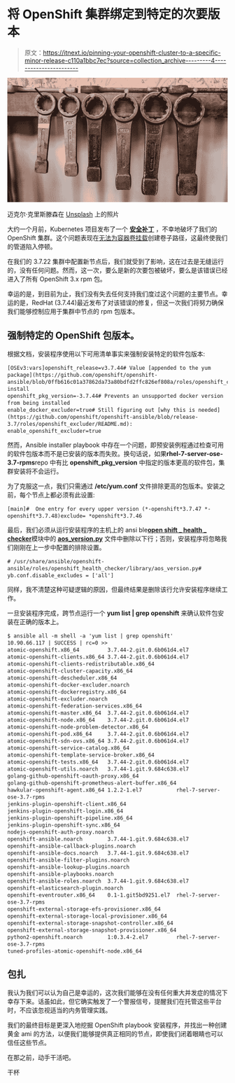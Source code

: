 # 将 OpenShift 集群绑定到特定的次要版本

> 原文：<https://itnext.io/pinning-your-openshift-cluster-to-a-specific-minor-release-c110a1bbc7ec?source=collection_archive---------4----------------------->

![](img/6e66317939d882d031d2bd3964cf910c.png)

迈克尔·克里斯滕森在 [Unsplash](https://unsplash.com/?utm_source=unsplash&utm_medium=referral&utm_content=creditCopyText) 上的照片

大约一个月前，Kubernetes 项目发布了一个 [**安全补丁**](https://kubernetes.io/blog/2018/04/04/fixing-subpath-volume-vulnerability/) ，不幸地破坏了我们的 OpenShift 集群。这个问题表现在[无法为容器卷挂载](https://github.com/kubernetes/kubernetes/issues/61076#issuecomment-372554309)创建卷子路径，这最终使我们的管道陷入停顿。

在我们的 3.7.22 集群中配置新节点后，我们就受到了影响，这在过去是无缝运行的，没有任何问题。然而，这一次，要么是新的次要包被破坏，要么是该错误已经进入了所有 OpenShift 3.x rpm 包。

幸运的是，到目前为止，我们没有失去任何支持我们度过这个问题的主要节点。幸运的是，RedHat (3.7.44)最近发布了对该错误的修复，但这一次我们将努力确保我们能够控制应用于集群中节点的 rpm 包版本。

## **强制特定的 OpenShift 包版本。**

根据文档，安装程序使用以下可用清单事实来强制安装特定的软件包版本:

```
[OSEv3:vars]openshift_release=v3.7.44# Value [appended to the yum package](https://github.com/openshift/openshift-ansible/blob/0ffb616c01a37862da73a80bdfd2ffc826ef808a/roles/openshift_cli/tasks/main.yml#L3) install
openshift_pkg_version=-3.7.44# Prevents an unsupported docker version from being installed
enable_docker_excluder=true# Still figuring out [why this is needed](https://github.com/openshift/openshift-ansible/blob/release-3.7/roles/openshift_excluder/README.md): 
enable_openshift_excluder=true
```

然而，Ansible installer playbook 中存在一个问题，即预安装例程通过检查可用的软件包版本而不是已安装的版本而失败。换句话说，如果**rhel-7-server-ose-3.7-rpms**repo 中有比 **openshift_pkg_version** 中指定的版本更高的软件包，集群安装将不会运行。

为了克服这一点，我们只需通过 **/etc/yum.conf** 文件排除更高的包版本。安装之前，每个节点上都必须有此设置:

```
[main]#  One entry for every upper version (*-openshift*3.7.47 *-openshift*3.7.48)exclude= *openshift*3.7.46
```

最后，我们必须从运行安装程序的主机上的 ansi ble[**open shift _ health _ checker**](/usr/share/ansible/openshift-ansible/roles/openshift_health_checker/library/aos_version.py)模块中的 [**aos_version.py**](/usr/share/ansible/openshift-ansible/roles/openshift_health_checker/library/aos_version.py) 文件中删除以下行；否则，安装程序将忽略我们刚刚在上一步中配置的排除设置。

```
# /usr/share/ansible/openshift-ansible/roles/openshift_health_checker/library/aos_version.py# yb.conf.disable_excludes = ['all']
```

同样，我不清楚这种可疑逻辑的原因，但最终结果是删除该行允许安装程序继续工作。

一旦安装程序完成，跨节点运行一个 **yum list | grep openshift** 来确认软件包安装在正确的版本上。

```
$ ansible all -m shell -a 'yum list | grep openshift'
10.90.66.117 | SUCCESS | rc=0 >>
atomic-openshift.x86_64         3.7.44-2.git.0.6b061d4.el7
atomic-openshift-clients.x86_64 3.7.44-2.git.0.6b061d4.el7
atomic-openshift-clients-redistributable.x86_64
atomic-openshift-cluster-capacity.x86_64
atomic-openshift-descheduler.x86_64
atomic-openshift-docker-excluder.noarch
atomic-openshift-dockerregistry.x86_64
atomic-openshift-excluder.noarch
atomic-openshift-federation-services.x86_64
atomic-openshift-master.x86_64  3.7.44-2.git.0.6b061d4.el7
atomic-openshift-node.x86_64    3.7.44-2.git.0.6b061d4.el7
atomic-openshift-node-problem-detector.x86_64
atomic-openshift-pod.x86_64     3.7.44-2.git.0.6b061d4.el7
atomic-openshift-sdn-ovs.x86_64 3.7.44-2.git.0.6b061d4.el7
atomic-openshift-service-catalog.x86_64
atomic-openshift-template-service-broker.x86_64
atomic-openshift-tests.x86_64   3.7.44-2.git.0.6b061d4.el7
atomic-openshift-utils.noarch   3.7.44-1.git.9.684c638.el7
golang-github-openshift-oauth-proxy.x86_64
golang-github-openshift-prometheus-alert-buffer.x86_64
hawkular-openshift-agent.x86_64 1.2.2-1.el7           rhel-7-server-ose-3.7-rpms
jenkins-plugin-openshift-client.x86_64
jenkins-plugin-openshift-login.x86_64
jenkins-plugin-openshift-pipeline.x86_64
jenkins-plugin-openshift-sync.x86_64
nodejs-openshift-auth-proxy.noarch
openshift-ansible.noarch        3.7.44-1.git.9.684c638.el7
openshift-ansible-callback-plugins.noarch
openshift-ansible-docs.noarch   3.7.44-1.git.9.684c638.el7
openshift-ansible-filter-plugins.noarch
openshift-ansible-lookup-plugins.noarch
openshift-ansible-playbooks.noarch
openshift-ansible-roles.noarch  3.7.44-1.git.9.684c638.el7
openshift-elasticsearch-plugin.noarch
openshift-eventrouter.x86_64    0.1-1.git5bd9251.el7  rhel-7-server-ose-3.7-rpms
openshift-external-storage-efs-provisioner.x86_64
openshift-external-storage-local-provisioner.x86_64
openshift-external-storage-snapshot-controller.x86_64
openshift-external-storage-snapshot-provisioner.x86_64
python2-openshift.noarch        1:0.3.4-2.el7         rhel-7-server-ose-3.7-rpms
tuned-profiles-atomic-openshift-node.x86_64
```

## 包扎

我认为我们可以认为自己是幸运的，这次我们能够在没有任何重大并发症的情况下幸存下来。话虽如此，但它确实触发了一个警报信号，提醒我们在托管这些平台时，不应该忽视适当的内务管理实践。

我们的最终目标是更深入地挖掘 OpenShift playbook 安装程序，并找出一种创建黄金 ami 的方法，以便我们能够提供真正相同的节点，即使我们闭着眼睛也可以信任这些节点。

在那之前，动手干活吧。

干杯